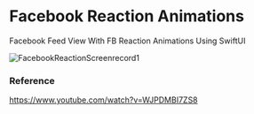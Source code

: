 # Facebook Reaction Animations

Facebook Feed View With FB Reaction Animations Using SwiftUI

![FacebookReactionScreenrecord1](https://user-images.githubusercontent.com/3436468/104086096-afe8c280-528f-11eb-9cf7-78abc6b2cc44.gif)

### Reference

https://www.youtube.com/watch?v=WJPDMBI7ZS8
